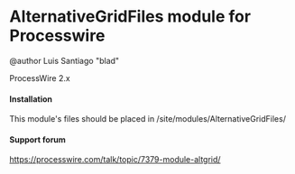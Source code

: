# AlternativeGridFiles module for Processwire
@author  Luis Santiago "blad"

ProcessWire 2.x 


#### Installation

This module's files should be placed in /site/modules/AlternativeGridFiles/

#### Support forum

https://processwire.com/talk/topic/7379-module-altgrid/
